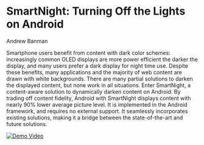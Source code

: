 # SmartNight: Turning Off the Lights on Android

Andrew Banman

Smartphone users benefit from content with dark color schemes: increasingly common OLED displays are more power efficient the darker the display, and many users prefer a dark display for night time use. Despite these benefits, many applications and the majority of web content are drawn with white backgrounds. There are many partial solutions to darken the displayed content, but none work in all situations. Enter SmartNight, a content-aware solution to dynamically darken content on Android. By trading off content fidelity, Android with SmartNight displays content with nearly 90% lower average picture level. It is implemented in the Android framework, and requires no external support. It seamlessly incorporates existing solutions, making it a bridge between the state-of-the-art and future solutions.

[![Demo Video](https://img.youtube.com/vi/C5uFms44C-Y/hqdefault.jpg)](https://www.youtube.com/watch?v=C5uFms44C-Y)
